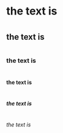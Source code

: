 # <h1> the text is </h1>
# <h2> the text is </h2>
# <h3> the text is </h3>
# <h4> the text is </h4>
# <h5> the text is </h5>
# <h6> the text is </h6>
